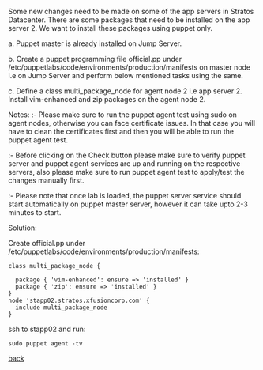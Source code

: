 Some new changes need to be made on some of the app servers in Stratos Datacenter. There are some packages that need to be installed on the app server 2. We want to install these packages using puppet only.   

a. Puppet master is already installed on Jump Server.   

b. Create a puppet programming file official.pp under /etc/puppetlabs/code/environments/production/manifests on master node i.e on Jump Server and perform below mentioned tasks using the same.    

c. Define a class multi_package_node for agent node 2 i.e app server 2. Install vim-enhanced and zip packages on the agent node 2.   

Notes: :- Please make sure to run the puppet agent test using sudo on agent nodes, otherwise you can face certificate issues. In that case you will have to clean the certificates first and then you will be able to run the puppet agent test.   

:- Before clicking on the Check button please make sure to verify puppet server and puppet agent services are up and running on the respective servers, also please make sure to run puppet agent test to apply/test the changes manually first.   

:- Please note that once lab is loaded, the puppet server service should start automatically on puppet master server, however it can take upto 2-3 minutes to start.    

Solution:  

Create official.pp under /etc/puppetlabs/code/environments/production/manifests:  

```
class multi_package_node {

  package { 'vim-enhanced': ensure => 'installed' }
  package { 'zip': ensure => 'installed' }
}
node 'stapp02.stratos.xfusioncorp.com' {
  include multi_package_node
}

```

ssh to stapp02 and run:  
```
sudo puppet agent -tv   
```

[back](https://github.com/MederD/Kodekloud-Engineer-Tasks)   
